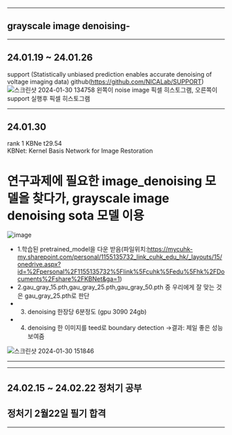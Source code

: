 
---
## grayscale image denoising-
---
##  24.01.19 ~ 24.01.26
support (Statistically unbiased prediction enables accurate denoising of voltage imaging data)
github(https://github.com/NICALab/SUPPORT)
![스크린샷 2024-01-30 134758](https://github.com/Lee-ghwan-ho/denoising/assets/114568122/22911b32-e6dd-4445-8bec-69edb22a9e01)
왼쪽이 noise image 픽셀 히스토그램, 오른쪽이 support 실행후 픽셀 히스토그램

---
## 24.01.30
rank 1	KBNe t29.54		
KBNet: Kernel Basis Network for Image Restoration
# 연구과제에 필요한 image_denoising 모델을 찾다가, grayscale image denoising sota 모델 이용
![image](https://github.com/Lee-ghwan-ho/denoising/assets/114568122/86588dbf-b3a1-463e-a046-7fe28544888f)
- 1.학습된 pretrained_model을 다운 받음(파일위치:https://mycuhk-my.sharepoint.com/personal/1155135732_link_cuhk_edu_hk/_layouts/15/onedrive.aspx?id=%2Fpersonal%2F1155135732%5Flink%5Fcuhk%5Fedu%5Fhk%2FDocuments%2Fshare%2FKBNet&ga=1)
- 2.gau_gray_15.pth,gau_gray_25.pth,gau_gray_50.pth 중 우리에게 잘 맞는 것은 gau_gray_25.pth로 판단 
- 3. denoising 한장당 6분정도 (gpu 3090 24gb)
- 4. denoising 한 이미지를 teed로 boundary detection ->결과: 제일 좋은 성능 보여줌

![스크린샷 2024-01-30 151846](https://github.com/Lee-ghwan-ho/denoising/assets/114568122/b3f3f9bf-be03-4670-98cb-babad8f81d2c)

---


---
##  24.02.15 ~ 24.02.22 정처기 공부
## 정처기 2월22일 필기 합격

---

